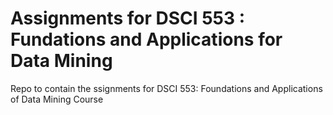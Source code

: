 # Assignments for DSCI 553 : Fundations and Applications for Data Mining
Repo to contain the ssignments for DSCI 553: Foundations and Applications of Data Mining Course
